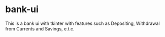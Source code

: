 
# bank-ui

This is a bank ui with tkinter with features such as Depositing, Withdrawal from Currents and Savings, e.t.c.
